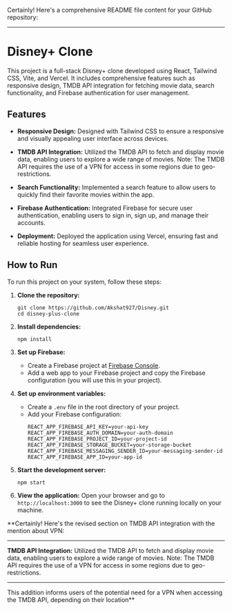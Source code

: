 Certainly! Here's a comprehensive README file content for your GitHub repository:

---

# Disney+ Clone

This project is a full-stack Disney+ clone developed using React, Tailwind CSS, Vite, and Vercel. It includes comprehensive features such as responsive design, TMDB API integration for fetching movie data, search functionality, and Firebase authentication for user management.

## Features

- **Responsive Design:** Designed with Tailwind CSS to ensure a responsive and visually appealing user interface across devices.
  
- **TMDB API Integration:** Utilized the TMDB API to fetch and display movie data, enabling users to explore a wide range of movies. Note: The TMDB API requires the use of a VPN for access in some regions due to geo-restrictions.

- **Search Functionality:** Implemented a search feature to allow users to quickly find their favorite movies within the app.

- **Firebase Authentication:** Integrated Firebase for secure user authentication, enabling users to sign in, sign up, and manage their accounts.

- **Deployment:** Deployed the application using Vercel, ensuring fast and reliable hosting for seamless user experience.

## How to Run

To run this project on your system, follow these steps:

1. **Clone the repository:**
   ```
   git clone https://github.com/Akshat927/Disney.git
   cd disney-plus-clone
   ```

2. **Install dependencies:**
   ```
   npm install
   ```

3. **Set up Firebase:**
   - Create a Firebase project at [Firebase Console](https://console.firebase.google.com/).
   - Add a web app to your Firebase project and copy the Firebase configuration (you will use this in your project).

4. **Set up environment variables:**
   - Create a `.env` file in the root directory of your project.
   - Add your Firebase configuration:
     ```
     REACT_APP_FIREBASE_API_KEY=your-api-key
     REACT_APP_FIREBASE_AUTH_DOMAIN=your-auth-domain
     REACT_APP_FIREBASE_PROJECT_ID=your-project-id
     REACT_APP_FIREBASE_STORAGE_BUCKET=your-storage-bucket
     REACT_APP_FIREBASE_MESSAGING_SENDER_ID=your-messaging-sender-id
     REACT_APP_FIREBASE_APP_ID=your-app-id
     ```

5. **Start the development server:**
   ```
   npm start
   ```

6. **View the application:**
   Open your browser and go to `http://localhost:3000` to see the Disney+ clone running locally on your machine.


**Certainly! Here's the revised section on TMDB API integration with the mention about VPN:

---

**TMDB API Integration:**
Utilized the TMDB API to fetch and display movie data, enabling users to explore a wide range of movies. Note: The TMDB API requires the use of a VPN for access in some regions due to geo-restrictions.

--- 

This addition informs users of the potential need for a VPN when accessing the TMDB API, depending on their location**

